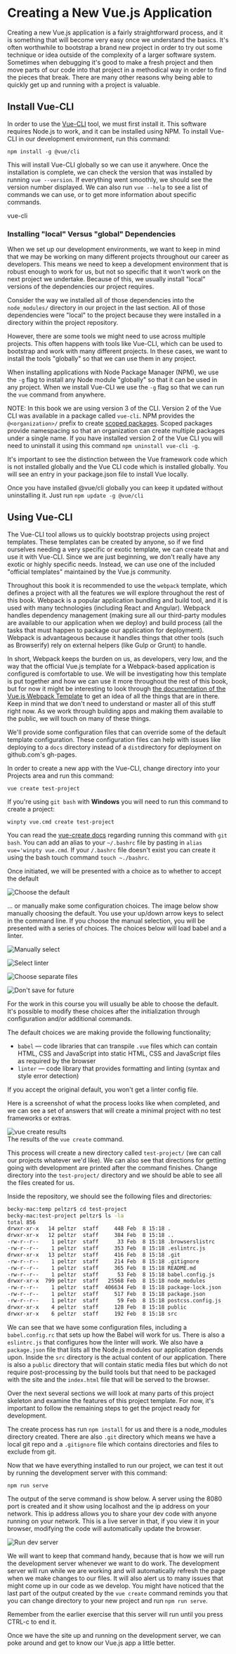 # Creating a New Vue.js Application

Creating a new Vue.js application is a fairly straightforward process, and it is something that will become very easy once we understand the basics. It's often worthwhile to bootstrap a brand new project in order to try out some technique or idea outside of the complexity of a larger software system. Sometimes when debugging it's good to make a fresh project and then move parts of our code into that project in a methodical way in order to find the pieces that break. There are many other reasons why being able to quickly get up and running with a project is valuable. 

## Install Vue-CLI

In order to use the [Vue-CLI](https://cli.vuejs.org) tool, we must first install it. This software requires Node.js to work, and it can be installed using NPM. To install Vue-CLI in our development environment, run this command:

```
npm install -g @vue/cli
```

This will install Vue-CLI globally so we can use it anywhere. Once the installation is complete, we can check the version that was installed by running `vue --version`. If everything went smoothly, we should see the version number displayed. We can also run `vue --help` to see a list of commands we can use, or to get more information about specific commands.

vue-cli

<div class="tip-box">
    <h3>Installing "local" Versus "global" Dependencies</h3>
    <p>When we set up our development environments, we want to keep in mind that we may be working on many different projects throughout our career as developers. This means we need to keep a development environment that is robust enough to work for us, but not so specific that it won't work on the next project we undertake. Because of this, we usually install "local" versions of the dependencies our project requires.</p>
    <p>Consider the way we installed all of those dependencies into the <code>node_modules/</code> directory in our project in the last section. All of those dependencies were "local" to the project because they were installed in a directory within the project repository.</p>
    <p>However, there are some tools we might need to use across multiple projects. This often happens with tools like Vue-CLI, which can be used to bootstrap and work with many different projects. In these cases, we want to install the tools "globally" so that we can use them in any project.</p>
    <p>When installing applications with Node Package Manager (NPM), we use the <code>-g</code> flag to install any Node module "globally" so that it can be used in any project. When we install Vue-CLI we use the <code>-g</code> flag so that we can run the <code>vue</code> command from anywhere.</p>
    <p>NOTE: In this book we are using version 3 of the CLI. Version 2 of the Vue CLI was available in a package called <code>vue-cli</code>.  NPM provides the <code>@&lt;organization&gt;/</code> prefix to create <a href="https://docs.npmjs.com/misc/scope" target="_blank">scoped packages</a>.  Scoped packages provide namespacing so that an organization can create multiple packages under a single name.  If you have installed version 2 of the Vue CLI you will need to uninstall it using this command <code>npm uninstall vue-cli -g</code>.</p>
    <p>  It's important to see the distinction between the Vue framework code which is not installed globally and the Vue CLI code which is installed globally.  You will see an entry in your package.json file to install Vue locally.</p>
    <p>Once you have installed @vue/cli globally you can keep it updated without uninstalling it.  Just run <code>npm update -g @vue/cli</code></p>
</div>

## Using Vue-CLI

The Vue-CLI tool allows us to quickly bootstrap projects using project templates. These templates can be created by anyone, so if we find ourselves needing a very specific or exotic template, we can create that and use it with Vue-CLI. Since we are just beginning, we don't really have any exotic or highly specific needs. Instead, we can use one of the included "official templates" maintained by the Vue.js community.

Throughout this book it is recommended to use the `webpack` template, which defines a project with all the features we will explore throughout the rest of this book. Webpack is a popular application bundling and build tool, and it is used with many technologies (including React and Angular). Webpack handles dependency management (making sure all our third-party modules are available to our application when we deploy) and build process (all the tasks that must happen to package our application for deployment). Webpack is advantageous because it handles things that other tools (such as Browserify) rely on external helpers (like Gulp or Grunt) to handle. 

In short, Webpack keeps the burden on us, as developers, very low, and the way that the official Vue.js template for a Webpack-based application is configured is comfortable to use. We will be investigating how this template is put together and how we can use it more throughout the rest of this book, but for now it might be interesting to look through [the documentation of the Vue.js Webpack Template](https://cli.vuejs.org/guide/webpack.html#simple-configuration) to get an idea of all the things that are in there. Keep in mind that we don't need to understand or master all of this stuff right now. As we work through building apps and making them available to the public, we will touch on many of these things.

We'll provide some configuration files that can override some of the default template configuration.  These configuration files can help with issues like deploying to a `docs` directory instead of a `dist`directory for deployment on github.com's gh-pages.

In order to create a new app with the Vue-CLI, change directory into your Projects area and run this command:

```
vue create test-project
```  

If you're using `git bash` with **Windows** you will need to run this command to create a project:

```
winpty vue.cmd create test-project
```
You can read the [vue-create docs](https://cli.vuejs.org/guide/creating-a-project.html#vue-create) regarding running this command with `git bash`.  You can add an alias to your `~/.bashrc` file by pasting in `alias vue='winpty vue.cmd`.  If your `/.bashrc` file doesn't exist you can create it using the bash touch command `touch ~./bashrc`.

Once initiated, we will be presented with a choice as to whether to accept the default

![Choose the default](/assets/choose-the-default.png)

... or manually make some configuration choices. The image below show manually choosing the default. You use your up/down arrow keys to select in the command line.  If you choose the manual selection, you will be presented with a series of choices. The choices below will load babel and a linter.  

![Manually select](/assets/manually-select-the-default.png)  

![Select linter](/assets/choose-error-detection-linter.png)  

![Choose separate files](/assets/saving-configs-to-separate-files.png)  

![Don't save for future](/assets/not-saving-to-future-projects.png)

For the work in this course you will usually be able to choose the default.  It's possible to modify these choices after the initialization through configuration and/or additional commands.

The default choices we are making provide the following functionality;

* `babel` &mdash; code libraries that can transpile `.vue` files which can contain HTML, CSS and JavaScript into static HTML, CSS and JavaScript files as required by the browser  
* `linter` &mdash; code library that provides formatting and linting (syntax and style error detection)  

If you accept the original default, you won't get a linter config file.

Here is a screenshot of what the process looks like when completed, and we can see a set of answers that will create a minimal project with no test frameworks or extras.

![vue create results](/assets/vue-create-output.png)
<br>The results of the `vue create` command.

This process will create a new directory called `test-project/` (we can call our projects whatever we'd like). We can also see that directions for getting going with development are printed after the command finishes. Change directory into the `test-project/` directory and we should be able to see all the files created for us. 

Inside the repository, we should see the following files and directories:

```bash
becky-mac:temp peltzr$ cd test-project
becky-mac:test-project peltzr$ ls -la
total 856
drwxr-xr-x   14 peltzr  staff     448 Feb  8 15:18 .
drwxr-xr-x   12 peltzr  staff     384 Feb  8 15:18 ..
-rw-r--r--    1 peltzr  staff      33 Feb  8 15:18 .browserslistrc
-rw-r--r--    1 peltzr  staff     353 Feb  8 15:18 .eslintrc.js
drwxr-xr-x   13 peltzr  staff     416 Feb  8 15:18 .git
-rw-r--r--    1 peltzr  staff     214 Feb  8 15:18 .gitignore
-rw-r--r--    1 peltzr  staff     365 Feb  8 15:18 README.md
-rw-r--r--    1 peltzr  staff      53 Feb  8 15:18 babel.config.js
drwxr-xr-x  799 peltzr  staff   25568 Feb  8 15:18 node_modules
-rw-r--r--    1 peltzr  staff  406634 Feb  8 15:18 package-lock.json
-rw-r--r--    1 peltzr  staff     517 Feb  8 15:18 package.json
-rw-r--r--    1 peltzr  staff      59 Feb  8 15:18 postcss.config.js
drwxr-xr-x    4 peltzr  staff     128 Feb  8 15:18 public
drwxr-xr-x    6 peltzr  staff     192 Feb  8 15:18 src
```

We can see that we have some configuration files, including a `babel.config.rc` that sets up how the Babel will work for us. There is also a `eslintrc.js` that configures how the linter will work.  We also have a `package.json` file that lists all the Node.js modules our application depends upon. Inside the `src` directory is the actual content of our application. There is also a `public` directory that will contain static media files but which do not require post-processing by the build tools but that need to be packaged with the site and the `index.html` file that will be served to the browser. 

Over the next several sections we will look at many parts of this project skeleton and examine the features of this project template. For now, it's important to follow the remaining steps to get the project ready for development.

The create process has run `npm install` for us and there is a node_modules directory created.  There are also `.git` directory which means we have a local git repo and a `.gitignore` file which contains directories and files to exclude from git.

Now that we have everything installed to run our project, we can test it out by running the development server with this command:

```
npm run serve
```

The output of the serve command is show below.  A server using  the 8080 port is created and it show using localhost and the ip address on your network.  This ip address allows you to share your dev code with anyone running on your network.  This is a live server in that, if you view it in your browser, modifying the code will automatically update the browser.

![Run dev server](/assets/npm-run-serve.png)

We will want to keep that command handy, because that is how we will run the development server whenever we want to do work. The development server will run while we are working and will automatically refresh the page when we make changes to our files. It will also alert us to many issues that might come up in our code as we develop.  You might have noticed that the last part of the output created by the `vue create` command reminds you that you can change directory to your new project and run `npm run serve`.

Remember from the earlier exercise that this server will run until you press CTRL-c to end it.

Once we have the site up and running on the development server, we can poke around and get to know our Vue.js app a little better.




